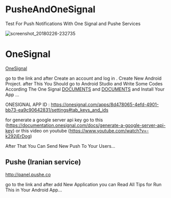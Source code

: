# PusheAndOneSignal
Test For Push Notifications With One Signal and Pushe Services


![screenshot_20180226-232735](https://user-images.githubusercontent.com/26750131/36692502-371772ac-1b06-11e8-8efd-771f200e0ca1.png)



# OneSignal


[OneSignal](https://onesignal.com)

go to the link and after Create an account and log in . Create New Android Project.
after This You Should go to Android Studio and Write Some Codes 
According The One Signal 
[DOCUMENTS](https://documentation.onesignal.com/docs/dashboard) and [DOCUMENTS](https://documentation.onesignal.com/docs/android-sdk-setup) and Install Your App ...

ONESIGNAL APP ID : https://onesignal.com/apps/8d478065-4efd-4901-bb73-ea9c90642831/settings#tab_keys_and_ids

for generate a google server api key go to this (https://documentation.onesignal.com/docs/generate-a-google-server-api-key) or
this video on youtube (https://www.youtube.com/watch?v=-k292jErDog)

 After That You Can Send New Push To Your Users...
 
 
 ## Pushe (Iranian service) 
 
 http://panel.pushe.co
 
 go to the link and after add New Application you can Read All Tips for Run This in Your Android App...
 
